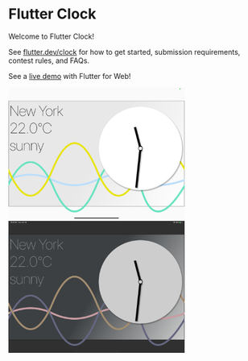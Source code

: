 # Flutter Clock

Welcome to Flutter Clock!

See [flutter.dev/clock](https://flutter.dev/clock) for how to get started, submission requirements, contest rules, and FAQs.

See a [live demo](https://maryx.github.io/flutter_clock) with Flutter for Web!

<img src='analog_clock/analog_white.png' width='350'>
<img src='analog_clock/analog_dark.png' width='350'>
